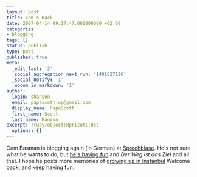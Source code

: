 ```yaml
---
layout: post
title: Cem's Back
date: 2007-04-14 09:17:47.000000000 +02:00
categories:
- blogging
tags: []
status: publish
type: post
published: true
meta:
  _edit_last: '3'
  _social_aggregation_next_run: '1401627126'
  _social_notify: '1'
  _wpcom_is_markdown: '1'
author:
  login: shanson
  email: papascott-wp@gmail.com
  display_name: PapaScott
  first_name: Scott
  last_name: Hanson
excerpt: !ruby/object:Hpricot::Doc
  options: {}
---
```

<p>Cem Basman is blogging again (in German) at <a href="http://sprechblase.wordpress.com/">Sprechblase</a>. He's not sure what he wants to do, but <a href="http://sprechblase.wordpress.com/2007/04/13/ja-es-macht-viel-mehr-spass/">he's having fun</a> and <em>Der Weg ist das Ziel</em> and all that. I hope he posts more memories of <a href="http://sprechblase.wordpress.com/2007/04/12/konigsblau/.">growing up in Instanbul</a> Welcome back, and keep having fun.</p>
